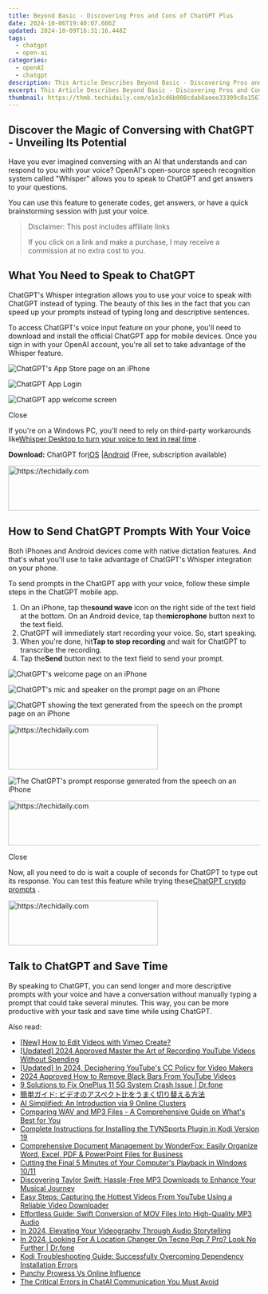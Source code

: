 ```yaml
---
title: Beyond Basic - Discovering Pros and Cons of ChatGPT Plus
date: 2024-10-06T19:40:07.606Z
updated: 2024-10-09T16:31:16.448Z
tags:
  - chatgpt
  - open-ai
categories:
  - openAI
  - chatgpt
description: This Article Describes Beyond Basic - Discovering Pros and Cons of ChatGPT Plus
excerpt: This Article Describes Beyond Basic - Discovering Pros and Cons of ChatGPT Plus
thumbnail: https://thmb.techidaily.com/e1e3cd6b008cdab8aeee33309c0a15674cf83671f125b94d0f79189ce7d24b4f.jpg
---
```


## Discover the Magic of Conversing with ChatGPT - Unveiling Its Potential

 Have you ever imagined conversing with an AI that understands and can respond to you with your voice? OpenAI's open-source speech recognition system called "Whisper" allows you to speak to ChatGPT and get answers to your questions.

 You can use this feature to generate codes, get answers, or have a quick brainstorming session with just your voice.

>  Disclaimer: This post includes affiliate links
>
>  If you click on a link and make a purchase, I may receive a commission at no extra cost to you.
>

## What You Need to Speak to ChatGPT

 ChatGPT's Whisper integration allows you to use your voice to speak with ChatGPT instead of typing. The beauty of this lies in the fact that you can speed up your prompts instead of typing long and descriptive sentences.

 To access ChatGPT's voice input feature on your phone, you'll need to download and install the official ChatGPT app for mobile devices. Once you sign in with your OpenAI account, you're all set to take advantage of the Whisper feature.

![ChatGPT's App Store page on an iPhone](https://static1.makeuseofimages.com/wordpress/wp-content/uploads/2023/08/chatgpt-s-app-store-page-on-an-iphone.jpg)

![ChatGPT App Login](https://static1.makeuseofimages.com/wordpress/wp-content/uploads/2023/05/chatgpt-app-login.jpg)

![ChatGPT app welcome screen](https://static1.makeuseofimages.com/wordpress/wp-content/uploads/2023/05/chatgpt-app-welcome-screen.jpg)

Close

 If you're on a Windows PC, you'll need to rely on third-party workarounds like[Whisper Desktop to turn your voice to text in real time](https://www.makeuseof.com/windows-whisper-desktop-guide/) .

**Download:** ChatGPT for[iOS](http://apps.apple.com/app/openai-chatgpt/id6448311069) |[Android](https://www.anrdoezrs.net/links/7251228/type/dlg/sid/UUmuoUeUpU2029654/https://play.google.com/store/apps/details?id=com.openai.chatgpt&hl=en&gl=US) (Free, subscription available)

<!-- affiliate ads begin -->
<a href="https://appsumo.8odi.net/c/5597632/2094479/7443" target="_top" id="2094479">
  <img src="//a.impactradius-go.com/display-ad/7443-2094479" border="0" alt="https://techidaily.com" width="728" height="90"/>
</a>
<img height="0" width="0" src="https://appsumo.8odi.net/i/5597632/2094479/7443" style="position:absolute;visibility:hidden;" border="0" />
<!-- affiliate ads end -->

## How to Send ChatGPT Prompts With Your Voice

 Both iPhones and Android devices come with native dictation features. And that's what you'll use to take advantage of ChatGPT's Whisper integration on your phone.

 To send prompts in the ChatGPT app with your voice, follow these simple steps in the ChatGPT mobile app.

1. On an iPhone, tap the**sound wave** icon on the right side of the text field at the bottom. On an Android device, tap the**microphone** button next to the text field.
2. ChatGPT will immediately start recording your voice. So, start speaking.
3. When you're done, hit**Tap to stop recording** and wait for ChatGPT to transcribe the recording.
4. Tap the**Send** button next to the text field to send your prompt.

![ChatGPT's welcome page on an iPhone](https://static1.makeuseofimages.com/wordpress/wp-content/uploads/2023/09/img_4309.jpg)

![ChatGPT's mic and speaker on the prompt page on an iPhone](https://static1.makeuseofimages.com/wordpress/wp-content/uploads/2023/09/img_4311.jpg)

![ChatGPT showing the text generated from the speech on the prompt page on an iPhone](https://static1.makeuseofimages.com/wordpress/wp-content/uploads/2023/09/img_4313.jpg)

<!-- affiliate ads begin -->
<a href="https://aligracehair.sjv.io/c/5597632/2135355/19272" target="_top" id="2135355">
  <img src="//a.impactradius-go.com/display-ad/19272-2135355" border="0" alt="https://techidaily.com" width="300" height="90"/>
</a>
<img height="0" width="0" src="https://aligracehair.sjv.io/i/5597632/2135355/19272" style="position:absolute;visibility:hidden;" border="0" />
<!-- affiliate ads end -->

![The ChatGPT's prompt response generated from the speech on an iPhone](https://static1.makeuseofimages.com/wordpress/wp-content/uploads/2023/09/img_4314.jpg)

<!-- affiliate ads begin -->
<a href="https://aligracehair.sjv.io/c/5597632/1948909/19272" target="_top" id="1948909">
  <img src="//a.impactradius-go.com/display-ad/19272-1948909" border="0" alt="https://techidaily.com" width="728" height="90"/>
</a>
<img height="0" width="0" src="https://aligracehair.sjv.io/i/5597632/1948909/19272" style="position:absolute;visibility:hidden;" border="0" />
<!-- affiliate ads end -->

Close

 Now, all you need to do is wait a couple of seconds for ChatGPT to type out its response. You can test this feature while trying these[ChatGPT crypto prompts](https://www.makeuseof.com/the-best-chatgpt-crypto-prompts/) .

<!-- affiliate ads begin -->
<a href="https://laganoo.pxf.io/c/5597632/1484951/16446" target="_top" id="1484951">
  <img src="//a.impactradius-go.com/display-ad/16446-1484951" border="0" alt="https://techidaily.com" width="300" height="90"/>
</a>
<img height="0" width="0" src="https://laganoo.pxf.io/i/5597632/1484951/16446" style="position:absolute;visibility:hidden;" border="0" />
<!-- affiliate ads end -->

## Talk to ChatGPT and Save Time

 By speaking to ChatGPT, you can send longer and more descriptive prompts with your voice and have a conversation without manually typing a prompt that could take several minutes. This way, you can be more productive with your task and save time while using ChatGPT.

<ins class="adsbygoogle"
     style="display:block"
     data-ad-format="autorelaxed"
     data-ad-client="ca-pub-7571918770474297"
     data-ad-slot="1223367746"></ins>

<ins class="adsbygoogle"
     style="display:block"
     data-ad-client="ca-pub-7571918770474297"
     data-ad-slot="8358498916"
     data-ad-format="auto"
     data-full-width-responsive="true"></ins>

<span class="atpl-alsoreadstyle">Also read:</span>
<div><ul>
<li><a href="https://vimeo-videos.techidaily.com/new-how-to-edit-videos-with-vimeo-create/"><u>[New] How to Edit Videos with Vimeo Create?</u></a></li>
<li><a href="https://youtube-blog.techidaily.com/ed-2024-approved-master-the-art-of-recording-youtube-videos-without-spending/"><u>[Updated] 2024 Approved Master the Art of Recording YouTube Videos Without Spending</u></a></li>
<li><a href="https://facebook-video-share.techidaily.com/updated-in-2024-deciphering-youtubes-cc-policy-for-video-makers/"><u>[Updated] In 2024, Deciphering YouTube's CC Policy for Video Makers</u></a></li>
<li><a href="https://youtube-docs.techidaily.com/approved-how-to-remove-black-bars-from-youtube-videos/"><u>2024 Approved How to Remove Black Bars From YouTube Videos</u></a></li>
<li><a href="https://howto.techidaily.com/9-solutions-to-fix-oneplus-11-5g-system-crash-issue-drfone-by-drfone-fix-android-problems-fix-android-problems/"><u>9 Solutions to Fix OnePlus 11 5G System Crash Issue | Dr.fone</u></a></li>
<li><a href="https://tech-hub.techidaily.com/iuewoewnmoocroocpooditog44ot44oh44kq44gu44ki44k544oa44kv44oi5qplusu44ks44gg44gplus44gp5yih44kk5pu44gi44kl5pa55rovig/"><u>簡単ガイド: ビデオのアスペクト比をうまく切り替える方法</u></a></li>
<li><a href="https://tech-haven.techidaily.com/ai-simplified-an-introduction-via-9-online-clusters/"><u>AI Simplified: An Introduction via 9 Online Clusters</u></a></li>
<li><a href="https://tech-hub.techidaily.com/comparing-wav-and-mp3-files-a-comprehensive-guide-on-whats-best-for-you/"><u>Comparing WAV and MP3 Files - A Comprehensive Guide on What's Best for You</u></a></li>
<li><a href="https://tech-hub.techidaily.com/complete-instructions-for-installing-the-tvnsports-plugin-in-kodi-version-19/"><u>Complete Instructions for Installing the TVNSports Plugin in Kodi Version 19</u></a></li>
<li><a href="https://tech-hub.techidaily.com/comprehensive-document-management-by-wonderfox-easily-organize-word-excel-pdf-and-powerpoint-files-for-business/"><u>Comprehensive Document Management by WonderFox: Easily Organize Word, Excel, PDF & PowerPoint Files for Business</u></a></li>
<li><a href="https://tech-hub.techidaily.com/cutting-the-final-5-minutes-of-your-computers-playback-in-windows-1011/"><u>Cutting the Final 5 Minutes of Your Computer's Playback in Windows 10/11</u></a></li>
<li><a href="https://tech-hub.techidaily.com/discovering-taylor-swift-hassle-free-mp3-downloads-to-enhance-your-musical-journey/"><u>Discovering Taylor Swift: Hassle-Free MP3 Downloads to Enhance Your Musical Journey</u></a></li>
<li><a href="https://tech-hub.techidaily.com/easy-steps-capturing-the-hottest-videos-from-youtube-using-a-reliable-video-downloader/"><u>Easy Steps: Capturing the Hottest Videos From YouTube Using a Reliable Video Downloader</u></a></li>
<li><a href="https://tech-hub.techidaily.com/effortless-guide-swift-conversion-of-mov-files-into-high-quality-mp3-audio/"><u>Effortless Guide: Swift Conversion of MOV Files Into High-Quality MP3 Audio</u></a></li>
<li><a href="https://article-tips.techidaily.com/in-2024-elevating-your-videography-through-audio-storytelling/"><u>In 2024, Elevating Your Videography Through Audio Storytelling</u></a></li>
<li><a href="https://phone-solutions.techidaily.com/in-2024-looking-for-a-location-changer-on-tecno-pop-7-pro-look-no-further-drfone-by-drfone-virtual-android/"><u>In 2024, Looking For A Location Changer On Tecno Pop 7 Pro? Look No Further | Dr.fone</u></a></li>
<li><a href="https://tech-hub.techidaily.com/kodi-troubleshooting-guide-successfully-overcoming-dependency-installation-errors/"><u>Kodi Troubleshooting Guide: Successfully Overcoming Dependency Installation Errors</u></a></li>
<li><a href="https://extra-hints.techidaily.com/punchy-prowess-vs-online-influence/"><u>Punchy Prowess Vs Online Influence</u></a></li>
<li><a href="https://tech-revival.techidaily.com/the-critical-errors-in-chatai-communication-you-must-avoid/"><u>The Critical Errors in ChatAI Communication You Must Avoid</u></a></li>
</ul></div>


